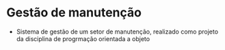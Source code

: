 # Gestão de manutenção

 - Sistema de gestão de um setor de manutenção, realizado como projeto da disciplina de progrmação orientada a objeto
